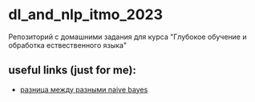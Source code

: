 # dl_and_nlp_itmo_2023
Репозиторий с домашними задания для курса "Глубокое обучение и обработка ествественного языка"

## useful links (just for me):
 - [разница между разными naive bayes](https://developer.nvidia.com/blog/faster-text-classification-with-naive-bayes-and-gpus/)
